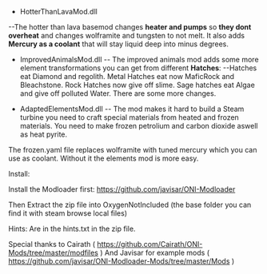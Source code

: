 - HotterThanLavaMod.dll

--The hotter than lava basemod changes **heater and pumps** so **they dont overheat** and changes wolframite and tungsten to not melt. It also adds **Mercury as a coolant** that will stay liquid deep into minus degrees. 


- ImprovedAnimalsMod.dll
-- The improved animals mod adds some more element transformations you can get from different **Hatches**: 
--Hatches eat Diamond and regolith. Metal Hatches eat now MaficRock and Bleachstone. Rock Hatches now give off slime. Sage hatches eat Algae and give off polluted Water. There are some more changes.


- AdaptedElementsMod.dll
-- The mod makes it hard to build a Steam turbine you need to craft special materials from heated and frozen materials. You need to make frozen petrolium and carbon dioxide aswell as heat pyrite.

The frozen.yaml file replaces wolframite with tuned mercury which you can use as coolant. Without it the elements mod is more easy.

Install:

Install the Modloader first:
https://github.com/javisar/ONI-Modloader

Then Extract the zip file into OxygenNotIncluded 
(the base folder you can find it with steam browse local files)

Hints:
Are in the hints.txt in the zip file.

Special thanks to Cairath ( https://github.com/Cairath/ONI-Mods/tree/master/modfiles )
And Javisar for example mods ( https://github.com/javisar/ONI-Modloader-Mods/tree/master/Mods )
